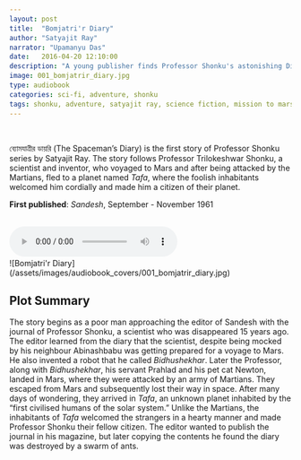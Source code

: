 ```yaml
---
layout: post
title:  "Bomjatri'r Diary"
author: "Satyajit Ray"
narrator: "Upamanyu Das"
date:   2016-04-20 12:10:00
description: "A young publisher finds Professor Shonku's astonishing Diary"
image: 001_bomjatrir_diary.jpg
type: audiobook
categories: sci-fi, adventure, shonku
tags: shonku, adventure, satyajit ray, science fiction, mission to mars, space, bangla audiobook
---
```


<br>

ব্যোমযাত্রীর ডায়রি (The Spaceman’s Diary) is the first story of Professor Shonku series by Satyajit Ray. The story follows Professor Trilokeshwar Shonku, a scientist and inventor, who voyaged to Mars and after being attacked by the Martians, fled to a planet named *Tafa*, where the foolish inhabitants welcomed him cordially and made him a citizen of their planet.

**First published**: _Sandesh_, September - November 1961

<br>

<!-- <audio src="http://audiobookfiles.upamanyu.in/001_bomjatrir_diary.mp3" preload="auto"></audio> -->
<audio id="player" controls speed>
	<source src="http://audiobookfiles.upamanyu.in/001_bomjatrir_diary.mp3" type="audio/mp3" />
</audio>

<br>
![Bomjatri'r Diary](/assets/images/audiobook_covers/001_bomjatrir_diary.jpg)

Plot Summary
------------

The story begins as a poor man approaching the editor of Sandesh with the journal of Professor Shonku, a scientist who was disappeared 15 years ago. The editor learned from the diary that the scientist, despite being mocked by his neighbour Abinashbabu was getting prepared for a voyage to Mars. He also invented a robot that he called *Bidhushekhar*. Later the Professor, along with *Bidhushekhar*, his servant Prahlad and his pet cat Newton, landed in Mars, where they were attacked by an army of Martians. They escaped from Mars and subsequently lost their way in space. After many days of wondering, they arrived in *Tafa*, an unknown planet inhabited by the “first civilised humans of the solar system.” Unlike the Martians, the inhabitants of *Tafa* welcomed the strangers in a hearty manner and made Professor Shonku their fellow citizen. The editor wanted to publish the journal in his magazine, but later copying the contents he found the diary was destroyed by a swarm of ants.

[jekyll]:      http://jekyllrb.com
[jekyll-gh]:   https://github.com/jekyll/jekyll
[jekyll-help]: https://github.com/jekyll/jekyll-help
